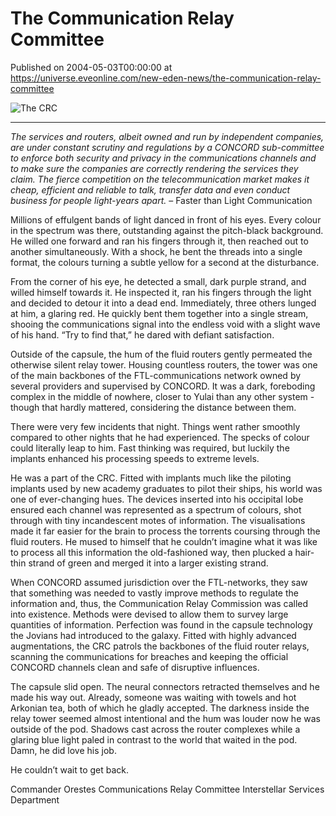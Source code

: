 # The Communication Relay Committee
Published on 2004-05-03T00:00:00 at https://universe.eveonline.com/new-eden-news/the-communication-relay-committee

![The CRC](https://web.ccpgamescdn.com/communityassets/img/chronicles/chronicleImage/CRC_potw.jpg)

---
*The services and routers, albeit owned and run by independent companies, are under constant scrutiny and regulations by a CONCORD sub-committee to enforce both security and privacy in the communications channels and to make sure the companies are correctly rendering the services they claim. The fierce competition on the telecommunication market makes it cheap, efficient and reliable to talk, transfer data and even conduct business for people light-years apart.* – Faster than Light Communication

Millions of effulgent bands of light danced in front of his eyes. Every colour in the spectrum was there, outstanding against the pitch-black background. He willed one forward and ran his fingers through it, then reached out to another simultaneously. With a shock, he bent the threads into a single format, the colours turning a subtle yellow for a second at the disturbance.

From the corner of his eye, he detected a small, dark purple strand, and willed himself towards it. He inspected it, ran his fingers through the light and decided to detour it into a dead end. Immediately, three others lunged at him, a glaring red. He quickly bent them together into a single stream, shooing the communications signal into the endless void with a slight wave of his hand. “Try to find that,” he dared with defiant satisfaction.

Outside of the capsule, the hum of the fluid routers gently permeated the otherwise silent relay tower. Housing countless routers, the tower was one of the main backbones of the FTL-communications network owned by several providers and supervised by CONCORD. It was a dark, foreboding complex in the middle of nowhere, closer to Yulai than any other system - though that hardly mattered, considering the distance between them.

There were very few incidents that night. Things went rather smoothly compared to other nights that he had experienced. The specks of colour could literally leap to him. Fast thinking was required, but luckily the implants enhanced his processing speeds to extreme levels.

He was a part of the CRC. Fitted with implants much like the piloting implants used by new academy graduates to pilot their ships, his world was one of ever-changing hues. The devices inserted into his occipital lobe ensured each channel was represented as a spectrum of colours, shot through with tiny incandescent motes of information. The visualisations made it far easier for the brain to process the torrents coursing through the fluid routers. He mused to himself that he couldn’t imagine what it was like to process all this information the old-fashioned way, then plucked a hair-thin strand of green and merged it into a larger existing strand.

When CONCORD assumed jurisdiction over the FTL-networks, they saw that something was needed to vastly improve methods to regulate the information and, thus, the Communication Relay Commission was called into existence. Methods were devised to allow them to survey large quantities of information. Perfection was found in the capsule technology the Jovians had introduced to the galaxy. Fitted with highly advanced augmentations, the CRC patrols the backbones of the fluid router relays, scanning the communications for breaches and keeping the official CONCORD channels clean and safe of disruptive influences.

The capsule slid open. The neural connectors retracted themselves and he made his way out. Already, someone was waiting with towels and hot Arkonian tea, both of which he gladly accepted. The darkness inside the relay tower seemed almost intentional and the hum was louder now he was outside of the pod. Shadows cast across the router complexes while a glaring blue light paled in contrast to the world that waited in the pod. Damn, he did love his job.

He couldn’t wait to get back.

Commander Orestes
Communications Relay Committee
Interstellar Services Department
